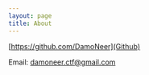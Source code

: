 ```yaml
---
layout: page
title: About
---
```

[https://github.com/DamoNeer](Github)

Email: damoneer.ctf@gmail.com
